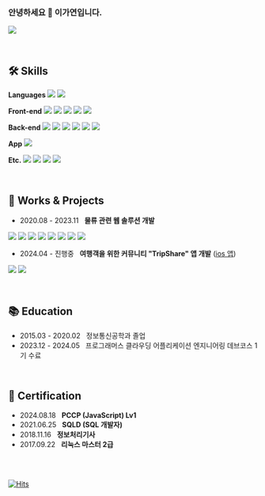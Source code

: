 <!-- ![header](https://capsule-render.vercel.app/api?type=waving&color=c7ecee&height=300&section=header&text=gayeon's%20github&fontSize=90&fontColor=ffffff&animation=twinkling) -->
<div>


###  안녕하세요 👋 이가연입니다. 
<a href="mailto:gayeon4041@gmail.com" target="_blank"><img src="https://img.shields.io/badge/gayeon4041@gmail.com-d14836?style=flat-square&logo=Gmail&logoColor=white&link=mailto:gayeon4041@gmail.com"/></a>

<br>

## 🛠️ Skills


<p>
 <b>Languages</b>
  <img src="https://img.shields.io/badge/-JavaScript-F7DF1E?style=flat&logo=JavaScript&logoColor=white"/>
  <img src="https://img.shields.io/badge/-TypeScript-3178C6?style=flat&logo=TypeScript&logoColor=white"/>
</p>

<p>
 <b>Front-end</b>
 <img src="https://img.shields.io/badge/-HTML-E34F26?style=flat&logo=HTML5&logoColor=white"/>
 <img src="https://img.shields.io/badge/-CSS-1572B6?style=flat&logo=CSS3&logoColor=white"/>
 <img src="https://img.shields.io/badge/-Lit-324FFF?style=flat&logo=Lit&logoColor=white"/> 
 <img src="https://img.shields.io/badge/-React-61DAFB?style=flat&logo=React&logoColor=white"/>
 <img src="https://img.shields.io/badge/-Redux-764ABC?style=flat&logo=Redux&logoColor=white"/>
</p>

<p>
 <b>Back-end</b>
 <img src="https://img.shields.io/badge/-node.js-5FA04E?style=flat&logo=nodedotjs&logoColor=white"/>
 <img src="https://img.shields.io/badge/-GraphQL-E10098?style=flat&logo=GraphQL&logoColor=white"/>
 <img src="https://img.shields.io/badge/-TypeORM-FE0803?style=flat&logo=TypeORM&logoColor=white"/>
 <img src="https://img.shields.io/badge/-postgresql-4169E1?style=flat&logo=postgresql&logoColor=white"/>
 <img src="https://img.shields.io/badge/-Firebase-DD2C00?style=flat&logo=Firebase&logoColor=white"/>
 <img src="https://img.shields.io/badge/-Supabase-3FCF8E?style=flat&logo=Supabase&logoColor=white"/>
</p>

 <p>
  <b>App</b>
  <img src="https://img.shields.io/badge/-ReactNative-61DAFB?style=flat&logo=React&logoColor=white"/>
 </p>

 <p>
  <b>Etc.</b>
  <img src="https://img.shields.io/badge/-Figma-F24E1E?style=flat&logo=Figma&logoColor=white"/>
  <img src="https://img.shields.io/badge/-Linear-5E6AD2?style=flat&logo=Linear&logoColor=white"/>
  <img src="https://img.shields.io/badge/-Github-181717?style=flat&logo=Github&logoColor=white"/>
  <img src="https://img.shields.io/badge/-Discord-5865F2?style=flat&logo=Discord&logoColor=white"/>
 </p>
 
</div>

<br>

<div>

## 💼 Works & Projects

- 2020.08 - 2023.11 &nbsp; **물류 관련 웹 솔루션 개발**
<p>
 <img src="https://img.shields.io/badge/-HTML-E34F26?style=flat&logo=HTML5&logoColor=white"/>
 <img src="https://img.shields.io/badge/-CSS-1572B6?style=flat&logo=CSS3&logoColor=white"/>
 <img src="https://img.shields.io/badge/-Lit-324FFF?style=flat&logo=Lit&logoColor=white"/>
 <img src="https://img.shields.io/badge/-Redux-764ABC?style=flat&logo=Redux&logoColor=white"/>
 <img src="https://img.shields.io/badge/-node.js-5FA04E?style=flat&logo=nodedotjs&logoColor=white"/>
 <img src="https://img.shields.io/badge/-GraphQL-E10098?style=flat&logo=GraphQL&logoColor=white"/>
 <img src="https://img.shields.io/badge/-TypeORM-FE0803?style=flat&logo=TypeORM&logoColor=white"/>
 <img src="https://img.shields.io/badge/-postgresql-4169E1?style=flat&logo=postgresql&logoColor=white"/>
</p>

- 2024.04 - 진행중 &nbsp; **여행객을 위한 커뮤니티 "TripShare" 앱 개발** (<a href="https://apps.apple.com/kr/app/tripshare/id6736657723">ios 앱</a>) 
<p>
 <img src="https://img.shields.io/badge/-ReactNative-61DAFB?style=flat&logo=React&logoColor=white"/>
  <img src="https://img.shields.io/badge/-Supabase-3FCF8E?style=flat&logo=Supabase&logoColor=white"/>
</p>

<br>

## 📚 Education
- 2015.03 - 2020.02 &nbsp; 정보통신공학과 졸업
- 2023.12 - 2024.05 &nbsp; 프로그래머스 클라우딩 어플리케이션 엔지니어링 데브코스 1기 수료

<br>

## 🎫 Certification

- 2024.08.18 &nbsp; **PCCP (JavaScript) Lv1**
- 2021.06.25 &nbsp; **SQLD (SQL 개발자)**
- 2018.11.16 &nbsp; **정보처리기사**
- 2017.09.22 &nbsp; **리눅스 마스터 2급**
 
</div>








<br><br>
<div> 
  
  [![Hits](https://hits.seeyoufarm.com/api/count/incr/badge.svg?url=https%3A%2F%2Fgithub.com%2FAlpoxDev)](https://github.com/gayomii/gayomii)
  
</div>
<!--
**gayomii/gayomii** is a ✨ _special_ ✨ repository because its `README.md` (this file) appears on your GitHub profile.
Here are some ideas to get you started:
- 🔭 I’m currently working on ...
- 🌱 I’m currently learning ...
- 👯 I’m looking to collaborate on ...
- 🤔 I’m looking for help with ...
- 💬 Ask me about ...
- 📫 How to reach me: ...
- 😄 Pronouns: ...
- ⚡ Fun fact: ...
-->
